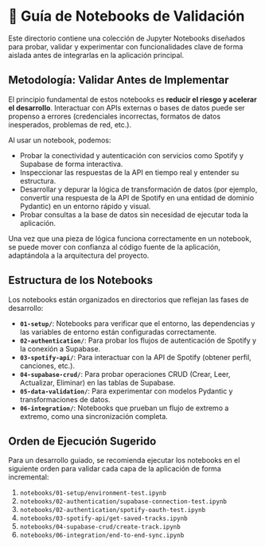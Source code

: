 # 📓 Guía de Notebooks de Validación

Este directorio contiene una colección de Jupyter Notebooks diseñados para probar, validar y experimentar con funcionalidades clave de forma aislada antes de integrarlas en la aplicación principal.

## Metodología: Validar Antes de Implementar

El principio fundamental de estos notebooks es **reducir el riesgo y acelerar el desarrollo**. Interactuar con APIs externas o bases de datos puede ser propenso a errores (credenciales incorrectas, formatos de datos inesperados, problemas de red, etc.).

Al usar un notebook, podemos:
- Probar la conectividad y autenticación con servicios como Spotify y Supabase de forma interactiva.
- Inspeccionar las respuestas de la API en tiempo real y entender su estructura.
- Desarrollar y depurar la lógica de transformación de datos (por ejemplo, convertir una respuesta de la API de Spotify en una entidad de dominio Pydantic) en un entorno rápido y visual.
- Probar consultas a la base de datos sin necesidad de ejecutar toda la aplicación.

Una vez que una pieza de lógica funciona correctamente en un notebook, se puede mover con confianza al código fuente de la aplicación, adaptándola a la arquitectura del proyecto.

## Estructura de los Notebooks

Los notebooks están organizados en directorios que reflejan las fases de desarrollo:

- **`01-setup/`**: Notebooks para verificar que el entorno, las dependencias y las variables de entorno están configuradas correctamente.
- **`02-authentication/`**: Para probar los flujos de autenticación de Spotify y la conexión a Supabase.
- **`03-spotify-api/`**: Para interactuar con la API de Spotify (obtener perfil, canciones, etc.).
- **`04-supabase-crud/`**: Para probar operaciones CRUD (Crear, Leer, Actualizar, Eliminar) en las tablas de Supabase.
- **`05-data-validation/`**: Para experimentar con modelos Pydantic y transformaciones de datos.
- **`06-integration/`**: Notebooks que prueban un flujo de extremo a extremo, como una sincronización completa.

## Orden de Ejecución Sugerido

Para un desarrollo guiado, se recomienda ejecutar los notebooks en el siguiente orden para validar cada capa de la aplicación de forma incremental:

1.  `notebooks/01-setup/environment-test.ipynb`
2.  `notebooks/02-authentication/supabase-connection-test.ipynb`
3.  `notebooks/02-authentication/spotify-oauth-test.ipynb`
4.  `notebooks/03-spotify-api/get-saved-tracks.ipynb`
5.  `notebooks/04-supabase-crud/create-track.ipynb`
6.  `notebooks/06-integration/end-to-end-sync.ipynb`
